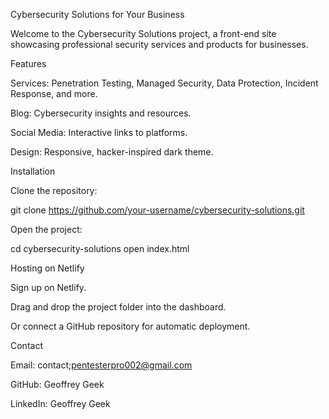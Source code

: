 Cybersecurity Solutions for Your Business

Welcome to the Cybersecurity Solutions project, a front-end site showcasing professional security services and products for businesses.

Features

Services: Penetration Testing, Managed Security, Data Protection, Incident Response, and more.

Blog: Cybersecurity insights and resources.

Social Media: Interactive links to platforms.

Design: Responsive, hacker-inspired dark theme.

Installation

Clone the repository:

git clone https://github.com/your-username/cybersecurity-solutions.git

Open the project:

cd cybersecurity-solutions
open index.html

Hosting on Netlify

Sign up on Netlify.

Drag and drop the project folder into the dashboard.

Or connect a GitHub repository for automatic deployment.

Contact

Email: contact;pentesterpro002@gmail.com

GitHub: Geoffrey Geek

LinkedIn: Geoffrey Geek

